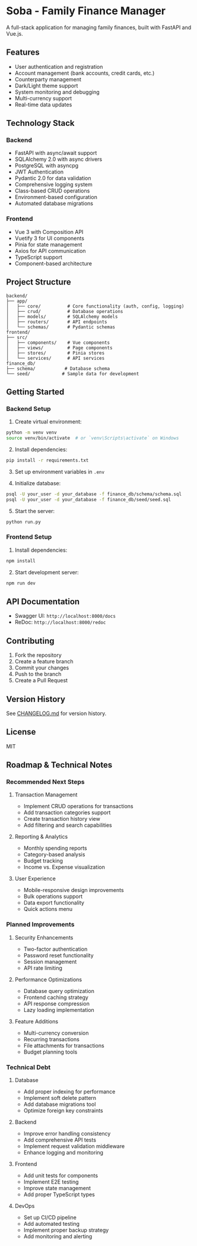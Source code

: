 # Soba - Family Finance Manager

A full-stack application for managing family finances, built with FastAPI and Vue.js.

## Features
- User authentication and registration
- Account management (bank accounts, credit cards, etc.)
- Counterparty management
- Dark/Light theme support
- System monitoring and debugging
- Multi-currency support
- Real-time data updates

## Technology Stack
### Backend
- FastAPI with async/await support
- SQLAlchemy 2.0 with async drivers
- PostgreSQL with asyncpg
- JWT Authentication
- Pydantic 2.0 for data validation
- Comprehensive logging system
- Class-based CRUD operations
- Environment-based configuration
- Automated database migrations

### Frontend
- Vue 3 with Composition API
- Vuetify 3 for UI components
- Pinia for state management
- Axios for API communication
- TypeScript support
- Component-based architecture

## Project Structure
```
backend/
├── app/
│   ├── core/          # Core functionality (auth, config, logging)
│   ├── crud/          # Database operations
│   ├── models/        # SQLAlchemy models
│   ├── routers/       # API endpoints
│   └── schemas/       # Pydantic schemas
frontend/
├── src/
│   ├── components/    # Vue components
│   ├── views/         # Page components
│   ├── stores/        # Pinia stores
│   └── services/      # API services
finance_db/
├── schema/           # Database schema
└── seed/            # Sample data for development
```

## Getting Started
### Backend Setup
1. Create virtual environment:
```bash
python -m venv venv
source venv/bin/activate  # or `venv\Scripts\activate` on Windows
```

2. Install dependencies:
```bash
pip install -r requirements.txt
```

3. Set up environment variables in `.env`

4. Initialize database:
```bash
psql -U your_user -d your_database -f finance_db/schema/schema.sql
psql -U your_user -d your_database -f finance_db/seed/seed.sql
```

5. Start the server:
```bash
python run.py
```

### Frontend Setup
1. Install dependencies:
```bash
npm install
```

2. Start development server:
```bash
npm run dev
```

## API Documentation
- Swagger UI: `http://localhost:8000/docs`
- ReDoc: `http://localhost:8000/redoc`

## Contributing
1. Fork the repository
2. Create a feature branch
3. Commit your changes
4. Push to the branch
5. Create a Pull Request

## Version History
See [CHANGELOG.md](CHANGELOG.md) for version history.

## License
MIT

## Roadmap & Technical Notes

### Recommended Next Steps
1. Transaction Management
   - Implement CRUD operations for transactions
   - Add transaction categories support
   - Create transaction history view
   - Add filtering and search capabilities

2. Reporting & Analytics
   - Monthly spending reports
   - Category-based analysis
   - Budget tracking
   - Income vs. Expense visualization

3. User Experience
   - Mobile-responsive design improvements
   - Bulk operations support
   - Data export functionality
   - Quick actions menu

### Planned Improvements
1. Security Enhancements
   - Two-factor authentication
   - Password reset functionality
   - Session management
   - API rate limiting

2. Performance Optimizations
   - Database query optimization
   - Frontend caching strategy
   - API response compression
   - Lazy loading implementation

3. Feature Additions
   - Multi-currency conversion
   - Recurring transactions
   - File attachments for transactions
   - Budget planning tools

### Technical Debt
1. Database
   - Add proper indexing for performance
   - Implement soft delete pattern
   - Add database migrations tool
   - Optimize foreign key constraints

2. Backend
   - Improve error handling consistency
   - Add comprehensive API tests
   - Implement request validation middleware
   - Enhance logging and monitoring

3. Frontend
   - Add unit tests for components
   - Implement E2E testing
   - Improve state management
   - Add proper TypeScript types

4. DevOps
   - Set up CI/CD pipeline
   - Add automated testing
   - Implement proper backup strategy
   - Add monitoring and alerting
